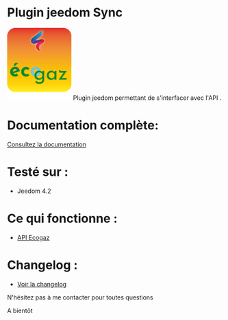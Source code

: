 Plugin jeedom Sync
========================
<img src="docs/images/EcogazSync_icon.png" width="150" />
Plugin jeedom permettant de s'interfacer avec l'API .

# Documentation complète:

[Consultez la documentation](https://www.gowa.fr/plugin-jeedom)

# Testé sur :
- Jeedom 4.2

# Ce qui fonctionne :
- [API Ecogaz](https://myecogaz.com/home)

# Changelog :
- [Voir la changelog](docs/fr_FR/changelog.md)


N'hésitez pas à me contacter pour toutes questions

A bientôt
